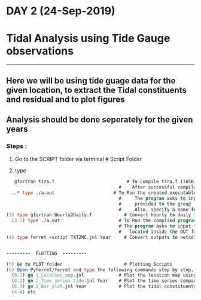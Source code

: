#               DAY 2 (24-Sep-2019)
# Tidal Analysis using Tide Gauge observations
---  
## Here we will be using tide guage data for the given location, to extract the Tidal constituents and residual and to plot figures

## Analysis should be done seperately for the given years

### Steps : 

 1. Go to the SCRIPT folder via terminal    # Script Folder

 2. type 
   ```fortran 
      gfortran tira.f                           # To Compile tira.f (TASK-2000)
                                             #    After successful compilation 'a.out' will be generated as an executable, in the same folder
     ..* type ./a.out                      # To Run the created executable corresponding to tira.f 
                                             #     The program asks to input the name of the .ctl file that has been 
                                             #     provided to the group (located inside the DATA folder)
					                         #     Also, specify a name for output file .pri (ouput will be generated in the OUT folder)
 (3) type gfortran Hourly2Daily.f            # Convert hourly to daily for plotting; specify the year of the input data given - Compiles first
     (3.1) type ./a.out 		             # To Run the complied program
					                         # The program asks to input the name of the .dat file that has been created in step 2 and 
                                             #   located inside the OUT folder
 (4) type ferret -script TXT2NC.jnl Year     # Convert outputs to netcdf ; specify the year the input data given


---------  PLOTTING  --------- 

 (5) Go to PLOT folder                       # Plotting Scripts 
 (6) Open Pyferret/ferret and type the following commands step by step, please quite Pyferret/ferret every time when you run individual scripts           
     (6.1) go 1_Location_map.jnl             # Plot the location map using ETOPO1 
     (6.2) go 2_Time_series_tide.jnl Year    # Plot the time series comparison 
     (6.3) go 3_Bar_plot.jnl Year            # Plot the tidal constituents
     (6.4) etc
 
